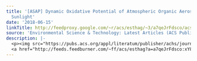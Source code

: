 ```yaml
---
title: '[ASAP] Dynamic Oxidative Potential of Atmospheric Organic Aerosol under Ambient
  Sunlight'
date: '2018-06-15'
linkTitle: http://feedproxy.google.com/~r/acs/esthag/~3/a7qeJrFdsco/acs.est.8b00148
source: 'Environmental Science & Technology: Latest Articles (ACS Publications)'
description: |-
  <p><img src="https://pubs.acs.org/appl/literatum/publisher/achs/journals/content/esthag/0/esthag.ahead-of-print/acs.est.8b00148/20180615/images/medium/es-2018-001484_0005.gif" alt="TOC Graphic"/></p><div><cite>Environmental Science & Technology</cite></div><div>DOI: 10.1021/acs.est.8b00148</div><div class="feedflare">
  <a href="http://feeds.feedburner.com/~ff/acs/esthag?a=a7qeJrFdsco:xY88odOs3AA:yIl2AUoC8zA"><img src="http://feeds.feedburner.com/~ff/acs/esthag?d=yIl2AUoC8zA" border="0"></img></a>
---
```

